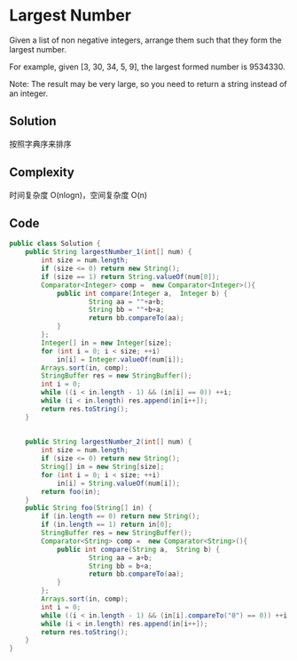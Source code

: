 # Largest Number

Given a list of non negative integers, arrange them such that they form the largest number.

For example, given [3, 30, 34, 5, 9], the largest formed number is 9534330.

Note: The result may be very large, so you need to return a string instead of an integer.

## Solution

按照字典序来排序

## Complexity

时间复杂度 O(nlogn)，空间复杂度 O(n)

## Code

```java
public class Solution {
    public String largestNumber_1(int[] num) {
        int size = num.length;
        if (size <= 0) return new String();
        if (size == 1) return String.valueOf(num[0]);
        Comparator<Integer> comp =  new Comparator<Integer>(){  
            public int compare(Integer a,  Integer b) { 
                    String aa = ""+a+b;
                    String bb = ""+b+a;
                    return bb.compareTo(aa);
            }  
        };
        Integer[] in = new Integer[size];
        for (int i = 0; i < size; ++i)
            in[i] = Integer.valueOf(num[i]);
        Arrays.sort(in, comp);
        StringBuffer res = new StringBuffer();
        int i = 0;
        while ((i < in.length - 1) && (in[i] == 0)) ++i;
        while (i < in.length) res.append(in[i++]);
        return res.toString();
    }
    
    
    public String largestNumber_2(int[] num) {
        int size = num.length;
        if (size <= 0) return new String();
        String[] in = new String[size];
        for (int i = 0; i < size; ++i)
            in[i] = String.valueOf(num[i]);
        return foo(in);
    }
    public String foo(String[] in) {
        if (in.length == 0) return new String();
        if (in.length == 1) return in[0];
        StringBuffer res = new StringBuffer();
        Comparator<String> comp =  new Comparator<String>(){  
            public int compare(String a,  String b) { 
                    String aa = a+b;
                    String bb = b+a;
                    return bb.compareTo(aa);
            }  
        };
        Arrays.sort(in, comp);
        int i = 0;
        while ((i < in.length - 1) && (in[i].compareTo("0") == 0)) ++i;
        while (i < in.length) res.append(in[i++]);
        return res.toString();
    }
}
```

